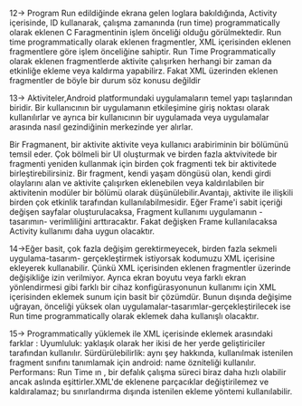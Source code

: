 12-> Program Run edildiğinde ekrana gelen loglara bakıldığında, Activity içerisinde, ID kullanarak, çalışma zamanında (run time) programmatically olarak eklenen C Faragmentinin işlem önceliği olduğu görülmektedir. Run time programmatically olarak eklenen fragmentler, XML içerisinden eklenen fragmentlere göre işlem önceliğine sahiptir. Run Time Programmatically olarak eklenen fragmentlerde aktivite çalışırken herhangi bir zaman da etkinliğe ekleme veya kaldırma yapabilirz. Fakat XML üzerinden eklenen fragmentler de böyle bir durum söz konusu değildir

13-> Aktiviteler,Android platformundaki uygulamaların temel yapı taşlarından biridir. Bir kullanıcının bir uygulamanın etkileşimine giriş noktası olarak kullanılırlar ve ayrıca bir kullanıcının bir uygulamada veya uygulamalar arasında nasıl gezindiğinin merkezinde yer alırlar.

Bir Fragmanent, bir aktivite aktivite veya kullanıcı arabiriminin bir bölümünü temsil eder. Çok bölmeli bir UI oluşturmak ve birden fazla aktvivitede bir fragmenti yeniden kullanmak için birden çok fragmenti tek bir aktivitede birleştirebilirsiniz. Bir fragment, kendi yaşam döngüsü olan, kendi girdi olaylarını alan ve aktivite çalışırken eklenebilen veya kaldırılabilen bir aktivitenin modüler bir bölümü olarak düşünülebilir.Avantajı, aktivite ile ilişkili birden çok etkinlik tarafından kullanılabilmesidir.
Eğer Frame'i sabit içeriği değişen sayfalar oluşturulacaksa, Fragment kullanımı uygulamanın -tasarımın- verimliliğini arttıracaktır. Fakat değişken Frame kullanılacaksa Activity kullanımı daha uygun olacaktır. 

14->Eğer basit, çok fazla değişim gerektirmeyecek, birden fazla sekmeli uygulama-tasarım- gerçekleştirmek istiyorsak kodumuzu XML içerisine ekleyerek kullanabilir. Çünkü XML içerisinden eklenen fragmentler üzerinde değişikliğe izin verilmiyor. Ayrıca ekran boyutu veya farklı ekran yönlendirmesi gibi farklı bir cihaz konfigürasyonunun kullanımı için XML içerisinden eklemek sunum için basit bir çözümdür.
Bunun dışında değişime uğrayan, önceliği yüksek olan uygulamalar-tasarımlar-gerçekleştirilecek ise Run time programmatically olarak eklemek daha kullanışlı olacaktır.

15-> Programmatically yüklemek ile XML içerisinde eklemek arasındaki farklar :
Uyumluluk: yaklaşık olarak her ikisi de her yerde geliştiriciler tarafından kullanılır.
Sürdürülebilirlik: aynı şey hakkında, kullanılmak istenilen fragment sınıfını tanımlamak için android: name özniteliği kullanılır.
Performans: Run Time ın , bir defalık çalışma süreci biraz daha hızlı olabilir ancak aslında eşittirler.XML'de eklenene parçacıklar değiştirilemez ve kaldıralamaz; bu sınırlandırma dışında istenilen ekleme yöntemi kullanılabilir. 





